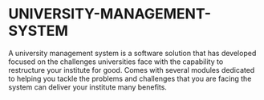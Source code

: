 # UNIVERSITY-MANAGEMENT-SYSTEM
A university management system is a software solution that has developed focused on the challenges universities face with the capability to restructure your institute for good. Comes with several modules dedicated to helping you tackle the problems and challenges that you are facing the system can deliver your institute many benefits. 
